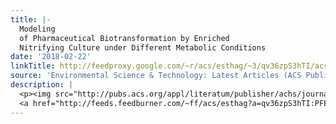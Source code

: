 ```yaml
---
title: |-
  Modeling
  of Pharmaceutical Biotransformation by Enriched
  Nitrifying Culture under Different Metabolic Conditions
date: '2018-02-22'
linkTitle: http://feedproxy.google.com/~r/acs/esthag/~3/qv36zpS3hTI/acs.est.8b00705
source: 'Environmental Science & Technology: Latest Articles (ACS Publications)'
description: |
  <p><img src="http://pubs.acs.org/appl/literatum/publisher/achs/journals/content/esthag/0/esthag.ahead-of-print/acs.est.8b00705/20180221/images/medium/es-2018-00705u_0007.gif" alt="TOC Graphic"/></p><div><cite>Environmental Science & Technology</cite></div><div>DOI: 10.1021/acs.est.8b00705</div><div class="feedflare">
  <a href="http://feeds.feedburner.com/~ff/acs/esthag?a=qv36zpS3hTI:PFEBRRKy_M8:yIl2AUoC8zA"><img src="http://feeds.feedburner.com/~ff/acs/esthag?d=yIl2AUoC8zA" border="0"></img></a>
---
```

